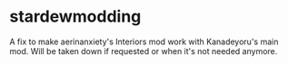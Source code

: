 # stardewmodding
A fix to make aerinanxiety's Interiors mod work with Kanadeyoru's main mod. Will be taken down if requested or when it's not needed anymore.
